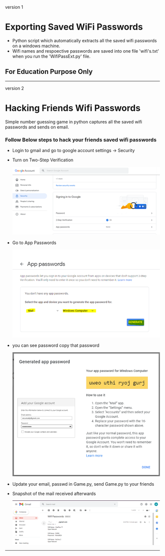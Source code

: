 version 1
# Exporting Saved WiFi Passwords
- Python script which automatically extracts all the saved wifi passwords on a windows machine.
- Wifi names and respoective passwords are saved into one file 'wifi's.txt' when you run the 'WifiPassExt.py' file.

## For Education Purpose Only

---

version 2

# Hacking Friends Wifi Passwords

Simple number guessing game in python captures all the saved wifi passwords and sends on email.

### Follow Below steps to hack your friends saved wifi passwords

- Login to gmail and go to google account settings -> Security
- Turn on Two-Step Verification

    <img src='./images/2step_ver.PNG'>
- Go to App Passwords 

    <img src='./images/gen_password.PNG'>
- you can see password copy that password

    <img src='./images/app_passwd.PNG'>
- Update your email, passwd in Game.py, send Game.py to your friends
- Snapshot of the mail received afterwards

    <img src='./images/mail_snapshot.PNG'>
---



